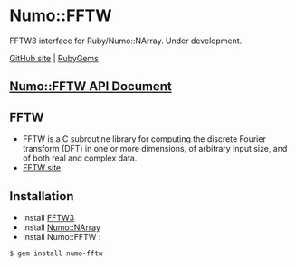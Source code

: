 # Numo::FFTW

FFTW3 interface for Ruby/Numo::NArray. Under development.

[GitHub site](https://github.com/ruby-numo/fftw) |
[RubyGems](https://rubygems.org/gems/numo-fftw)

## [Numo::FFTW API Document](https://ruby-numo.github.io/fftw/yard/Numo/FFTW.html)

## FFTW
* FFTW is a C subroutine library for computing the discrete Fourier transform (DFT) in one or more dimensions, of arbitrary input size, and of both real and complex data.
* [FFTW site](http://www.fftw.org/)

## Installation
* Install [FFTW3](http://www.fftw.org/)
* Install [Numo::NArray](https://github.com/ruby-numo/narray)
* Install Numo::FFTW :

```shell
$ gem install numo-fftw
```
